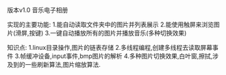 版本v1.0
音乐电子相册

实现的主要功能:
1.能自动读取文件夹中的图片并列表展示
2.能使用触屏来浏览图片(滑屏,按键)
3.一键自动播放所有的图片并播放音乐(多种切换效果)

知识点:
1.linux目录操作,图片的链表存储
2.多线程编程,创建多线程去读取屏幕事件
3.帧缓冲设备,input事件,bmp图片的解析
4.多种图片切换效果,白叶窗,擦拭,涉及到的一些刷新算法,图片缩放算法.
